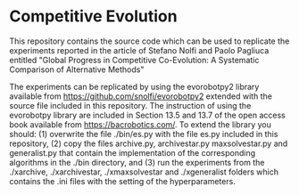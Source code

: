 # Competitive Evolution
This repository contains the source code which can be used to replicate the experiments reported in the article of Stefano Nolfi and Paolo Pagliuca entitled "Global Progress in Competitive Co-Evolution: A Systematic Comparison of Alternative Methods"

The experiments can be replicated by using the evorobotpy2 library available from https://github.com/snolfi/evorobotpy2 extended with the source file included in this repository. The instruction of using the evorobotpy library are included in Section 13.5 and 13.7 of the open access book available from https://bacrobotics.com/. To extend the library you should: (1) overwrite the file ./bin/es.py with the file es.py included in this repository, (2) copy the files archive.py, archivestar.py maxsolvestar.py and generalist.py that contain the implementation of the corresponding algorithms in the ./bin directory, and (3) run the experiments from the ./xarchive, ./xarchivestar, ./xmaxsolvestar and ./xgeneralist folders which contains the .ini files with the setting of the hyperparameters. 

